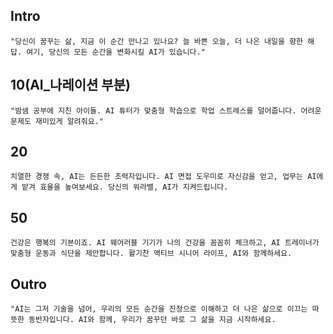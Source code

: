 ## Intro
```
"당신이 꿈꾸는 삶, 지금 이 순간 만나고 있나요? 늘 바쁜 오늘, 더 나은 내일을 향한 해답. 여기, 당신의 모든 순간을 변화시킬 AI가 있습니다."
```
## 10(AI_나레이션 부분)
```
"밤샘 공부에 지친 아이들. AI 튜터가 맞춤형 학습으로 학업 스트레스를 덜어줍니다. 어려운 문제도 재미있게 알려줘요."
```
## 20
```
치열한 경쟁 속, AI는 든든한 조력자입니다. AI 면접 도우미로 자신감을 얻고, 업무는 AI에게 맡겨 효율을 높여보세요. 당신의 워라밸, AI가 지켜드립니다.
```
## 50
```
건강은 행복의 기본이죠. AI 웨어러블 기기가 나의 건강을 꼼꼼히 체크하고, AI 트레이너가 맞춤형 운동과 식단을 제안합니다. 활기찬 액티브 시니어 라이프, AI와 함께하세요.
``` 
## Outro
```
"AI는 그저 기술을 넘어, 우리의 모든 순간을 진정으로 이해하고 더 나은 삶으로 이끄는 따뜻한 동반자입니다. AI와 함께, 우리가 꿈꾸던 바로 그 삶을 지금 시작하세요.
```